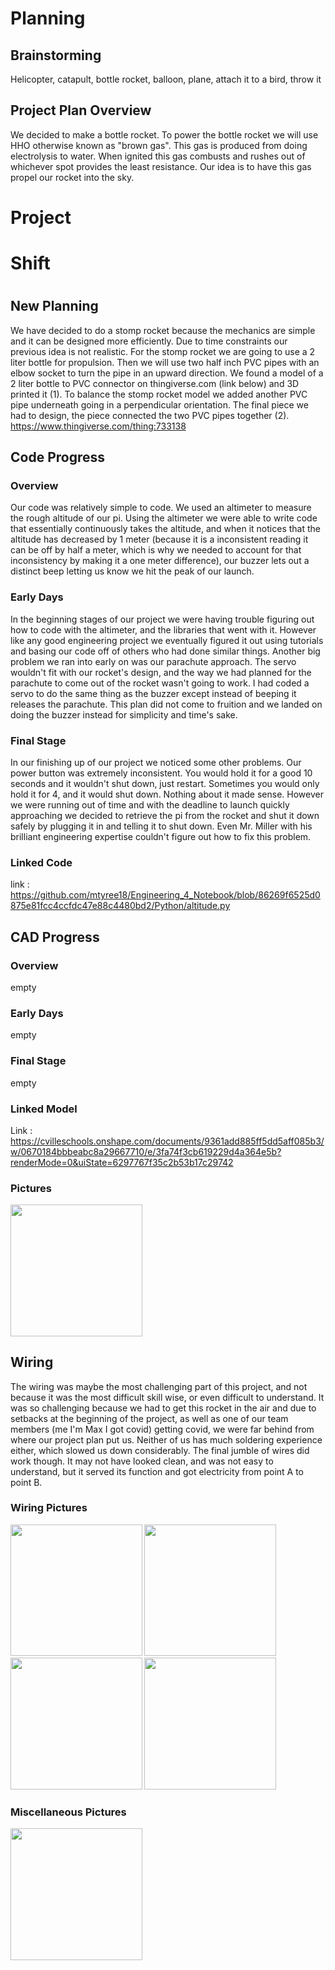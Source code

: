 # Planning

## Brainstorming

Helicopter, catapult, bottle rocket, balloon, plane, attach it to a bird, throw it

## Project Plan Overview

We decided to make a bottle rocket. To power the bottle rocket we will use HHO otherwise known as "brown gas". This gas is produced from 
doing electrolysis to water. When ignited this gas combusts and rushes out of whichever spot provides the least resistance. Our idea is to have
this gas propel our rocket into the sky. 
#
#
#
# Project
# Shift
#
#
#
## New Planning
We have decided to do a stomp rocket because the mechanics are simple and it can be designed more efficiently. Due to time constraints our previous idea is not realistic. For the stomp rocket we are going to use a 2 liter bottle for propulsion. Then we will use two half inch PVC pipes with an elbow socket to turn the pipe in an upward direction. We found a model of a 2 liter bottle to PVC connector on thingiverse.com (link below) and 3D printed it (1). To balance the stomp rocket model we added another PVC pipe underneath going in a perpendicular orientation. The final piece we had to design, the piece connected the two PVC pipes together (2).
https://www.thingiverse.com/thing:733138

## Code Progress
### Overview

Our code was relatively simple to code. We used an altimeter to measure the rough altitude of our pi. Using the altimeter we were able to write code that essentially continuously takes the altitude, and when it notices that the altitude has decreased by 1 meter (because it is a inconsistent reading it can be off by half a meter, which is why we needed to account for that inconsistency by making it a one meter difference), our buzzer lets out a distinct beep letting us know we hit the peak of our launch.

### Early Days

In the beginning stages of our project we were having trouble figuring out how to code with the altimeter, and the libraries that went with it. However like any good engineering project we eventually figured it out using tutorials and basing our code off of others who had done similar things. Another big problem we ran into early on was our parachute approach. The servo wouldn't fit with our rocket's design, and the way we had planned for the parachute to come out of the rocket wasn't going to work. I had coded a servo to do the same thing as the buzzer except instead of beeping it releases the parachute. This plan did not come to fruition and we landed on doing the buzzer instead for simplicity and time's sake.

### Final Stage

In our finishing up of our project we noticed some other problems. Our power button was extremely inconsistent. You would hold it for a good 10 seconds and it wouldn't shut down, just restart. Sometimes you would only hold it for 4, and it would shut down. Nothing about it made sense. However we were running out of time and with the deadline to launch quickly approaching we decided to retrieve the pi from the rocket and shut it down safely by plugging it in and telling it to shut down. Even Mr. Miller with his brilliant engineering expertise couldn't figure out how to fix this problem.

### Linked Code

link : https://github.com/mtyree18/Engineering_4_Notebook/blob/86269f6525d0875e81fcc4ccfdc47e88c4480bd2/Python/altitude.py

## CAD Progress
### Overview

empty

### Early Days

empty

### Final Stage

empty

### Linked Model

Link : https://cvilleschools.onshape.com/documents/9361add885ff5dd5aff085b3/w/0670184bbbeabc8a29667710/e/3fa74f3cb619229d4a364e5b?renderMode=0&uiState=6297767f35c2b53b17c29742

### Pictures

<img src="https://user-images.githubusercontent.com/61475474/170089028-022e442f-cfac-4aa3-8735-daca17539c44.png" width = "210.5">

## Wiring

The wiring was maybe the most challenging part of this project, and not because it was the most difficult skill wise, or even difficult to understand. It was so challenging because we had to get this rocket in the air and due to setbacks at the beginning of the project, as well as one of our team members (me I'm Max I got covid) getting covid, we were far behind from where our project plan put us. Neither of us has much soldering experience either, which slowed us down considerably. The final jumble of wires did work though. It may not have looked clean, and was not easy to understand, but it served its function and got electricity from point A to point B.

### Wiring Pictures

<img src="https://user-images.githubusercontent.com/60942957/171425415-c96e60c0-f401-4c89-abcc-c243fdc72777.png" width = "210.5">

<img src="https://user-images.githubusercontent.com/60942957/171414435-9118b1e9-0dd9-4ad9-9428-245846d9410e.JPG" width = "210.5">

<img src="https://user-images.githubusercontent.com/60942957/171424201-8720a149-bb4a-44cd-b836-10c66b874288.png" width = "210.5">

<img src="https://user-images.githubusercontent.com/60942957/171425188-8f67cbe3-9a19-45fc-85ce-9e48772442b6.png" width = "210.5">

### Miscellaneous Pictures

<img src="https://user-images.githubusercontent.com/60942957/171424810-0ec4beb4-9fea-444e-87b4-e4fb8e316ea5.jpg" width = "210.5">
